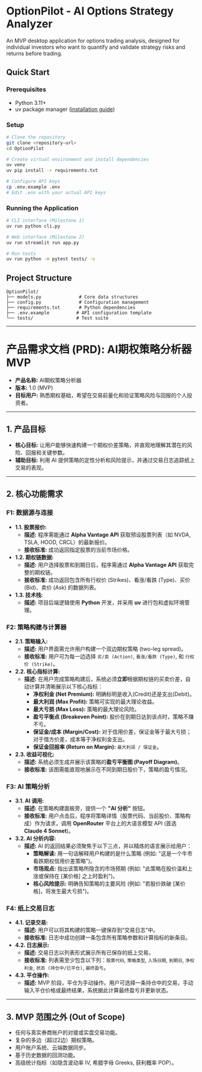 # OptionPilot - AI Options Strategy Analyzer

An MVP desktop application for options trading analysis, designed for individual investors who want to quantify and validate strategy risks and returns before trading.

## Quick Start

### Prerequisites
- Python 3.11+
- uv package manager ([installation guide](https://docs.astral.sh/uv/getting-started/installation/))

### Setup
```bash
# Clone the repository
git clone <repository-url>
cd OptionPilot

# Create virtual environment and install dependencies
uv venv
uv pip install -r requirements.txt

# Configure API keys
cp .env.example .env
# Edit .env with your actual API keys
```

### Running the Application
```bash
# CLI interface (Milestone 1)
uv run python cli.py

# Web interface (Milestone 2)
uv run streamlit run app.py

# Run tests
uv run python -m pytest tests/ -v
```

## Project Structure
```
OptionPilot/
├── models.py              # Core data structures
├── config.py              # Configuration management
├── requirements.txt       # Python dependencies
├── .env.example          # API configuration template
└── tests/                # Test suite
```

---

# 产品需求文档 (PRD): AI期权策略分析器 MVP

* **产品名称:** AI期权策略分析器
* **版本:** 1.0 (MVP)
* **目标用户:** 熟悉期权基础，希望在交易前量化和验证策略风险与回报的个人投资者。

---

## 1. 产品目标

* **核心目标:** 让用户能够快速构建一个期权价差策略，并直观地理解其潜在的风险、回报和关键参数。
* **辅助目标:** 利用 AI 提供策略的定性分析和风险提示，并通过交易日志追踪纸上交易的表现。

---

## 2. 核心功能需求

### F1: 数据源与连接

* **1.1. 股票报价:**
    * **描述:** 程序需能通过 **Alpha Vantage API** 获取预设股票列表（如 NVDA, TSLA, HOOD, CRCL）的最新报价。
    * **接收标准:** 成功返回指定股票的当前市场价格。
* **1.2. 期权链数据:**
    * **描述:** 用户选择股票和到期日后，程序需通过 **Alpha Vantage API** 获取完整的期权链。
    * **接收标准:** 成功返回包含所有行权价 (Strikes)、看涨/看跌 (Type)、买价 (Bid)、卖价 (Ask) 的数据列表。
* **1.3. 技术栈:**
    * **描述:** 项目后端逻辑使用 **Python** 开发，并采用 **uv** 进行包和虚拟环境管理。

### F2: 策略构建与计算器

* **2.1. 策略输入:**
    * **描述:** 用户界面需允许用户构建一个双边期权策略 (two-leg spread)。
    * **接收标准:** 用户可为每一边选择 `买/卖 (Action)`, `看涨/看跌 (Type)`, 和 `行权价 (Strike)`。
* **2.2. 核心指标计算:**
    * **描述:** 在用户完成策略构建后，系统必须**立即**根据期权链的买卖价差，自动计算并清晰展示以下核心指标：
        * **净权利金 (Net Premium):** 明确标明是收入(Credit)还是支出(Debit)。
        * **最大利润 (Max Profit):** 策略可实现的最大理论收益。
        * **最大亏损 (Max Loss):** 策略的最大理论风险。
        * **盈亏平衡点 (Breakeven Point):** 股价在到期日达到该点时，策略不赚不亏。
        * **保证金/成本 (Margin/Cost):** 对于信用价差，保证金等于最大亏损；对于借方价差，成本等于净权利金支出。
        * **保证金回报率 (Return on Margin):** `最大利润 / 保证金`。
* **2.3. 收益可视化:**
    * **描述:** 系统必须生成并展示该策略的**盈亏平衡图 (Payoff Diagram)**。
    * **接收标准:** 该图需能直观地展示在不同到期日股价下，策略的盈亏情况。

### F3: AI 策略分析

* **3.1. AI 调用:**
    * **描述:** 在策略构建面板旁，提供一个 **"AI 分析"** 按钮。
    * **接收标准:** 用户点击后，程序将策略详情（股票代码、当前股价、策略构成）作为请求，调用 **OpenRouter** 平台上的大语言模型 API (首选 **Claude 4 Sonnet**)。
* **3.2. AI 分析内容:**
    * **描述:** AI 的返回结果必须聚焦于以下三点，并以精炼的语言展示给用户：
        * **策略解读:** 用一句话解释用户构建的是什么策略 (例如: "这是一个牛市看跌期权信用价差策略")。
        * **市场观点:** 指出该策略所隐含的市场预期 (例如: "此策略在股价温和上涨或保持在 [某价格] 之上时盈利")。
        * **核心风险提示:** 明确告知策略的主要风险 (例如: "若股价跌破 [某价格]，将发生最大亏损")。

### F4: 纸上交易日志

* **4.1. 记录交易:**
    * **描述:** 用户可以将其构建的策略一键保存到“交易日志”中。
    * **接收标准:** 日志中成功创建一条包含所有策略参数和计算指标的新条目。
* **4.2. 日志展示:**
    * **描述:** 交易日志以列表形式展示所有已保存的纸上交易。
    * **接收标准:** 列表需至少包含以下列：`股票代码`, `策略类型`, `入场日期`, `到期日`, `净权利金`, `状态 (持仓中/已平仓)`, `最终盈亏`。
* **4.3. 平仓操作:**
    * **描述:** MVP 阶段，平仓为手动操作。用户可选择一条持仓中的交易，手动输入平仓价格或最终结果，系统据此计算最终盈亏并更新状态。

---

## 3. MVP 范围之外 (Out of Scope)

* 任何与真实券商账户的对接或实盘交易功能。
* 复杂的多边（超过2边）期权策略。
* 用户账户系统、云端数据同步。
* 基于历史数据的回测功能。
* 高级统计指标（如隐含波动率 IV, 希腊字母 Greeks, 获利概率 POP）。

